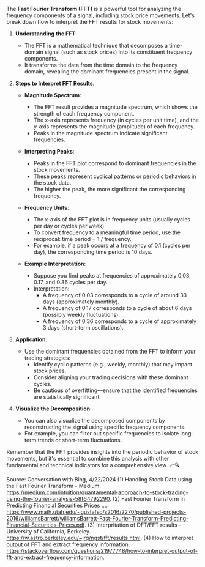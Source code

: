 The **Fast Fourier Transform (FFT)** is a powerful tool for analyzing the frequency components of a signal, including stock price movements. Let's break down how to interpret the FFT results for stock movements:

1. **Understanding the FFT**:
   - The FFT is a mathematical technique that decomposes a time-domain signal (such as stock prices) into its constituent frequency components.
   - It transforms the data from the time domain to the frequency domain, revealing the dominant frequencies present in the signal.

2. **Steps to Interpret FFT Results**:
   - **Magnitude Spectrum**:
     - The FFT result provides a magnitude spectrum, which shows the strength of each frequency component.
     - The x-axis represents frequency (in cycles per unit time), and the y-axis represents the magnitude (amplitude) of each frequency.
     - Peaks in the magnitude spectrum indicate significant frequencies.

   - **Interpreting Peaks**:
     - Peaks in the FFT plot correspond to dominant frequencies in the stock movements.
     - These peaks represent cyclical patterns or periodic behaviors in the stock data.
     - The higher the peak, the more significant the corresponding frequency.

   - **Frequency Units**:
     - The x-axis of the FFT plot is in frequency units (usually cycles per day or cycles per week).
     - To convert frequency to a meaningful time period, use the reciprocal: time period = 1 / frequency.
     - For example, if a peak occurs at a frequency of 0.1 (cycles per day), the corresponding time period is 10 days.

   - **Example Interpretation**:
     - Suppose you find peaks at frequencies of approximately 0.03, 0.17, and 0.36 cycles per day.
     - Interpretation:
       - A frequency of 0.03 corresponds to a cycle of around 33 days (approximately monthly).
       - A frequency of 0.17 corresponds to a cycle of about 6 days (possibly weekly fluctuations).
       - A frequency of 0.36 corresponds to a cycle of approximately 3 days (short-term oscillations).

3. **Application**:
   - Use the dominant frequencies obtained from the FFT to inform your trading strategies:
     - Identify cyclic patterns (e.g., weekly, monthly) that may impact stock prices.
     - Consider aligning your trading decisions with these dominant cycles.
     - Be cautious of overfitting—ensure that the identified frequencies are statistically significant.

4. **Visualize the Decomposition**:
   - You can also visualize the decomposed components by reconstructing the signal using specific frequency components.
   - For example, you can filter out specific frequencies to isolate long-term trends or short-term fluctuations.

Remember that the FFT provides insights into the periodic behavior of stock movements, but it's essential to combine this analysis with other fundamental and technical indicators for a comprehensive view. 📈🔍

Source: Conversation with Bing, 4/22/2024
(1) Handling Stock Data using the Fast Fourier Transform - Medium. https://medium.com/intuition/quantamental-approach-to-stock-trading-using-the-fourier-analysis-58f64792290.
(2) Fast Fourier Transform in Predicting Financial Securities Prices .... https://www.math.utah.edu/~gustafso/s2016/2270/published-projects-2016/williamsBarrett/williamsBarrett-Fast-Fourier-Transform-Predicting-Financial-Securities-Prices.pdf.
(3) Interpritation of DFT/FFT results - University of California, Berkeley. https://w.astro.berkeley.edu/~jrg/ngst/fft/results.html.
(4) How to interpret output of FFT and extract frequency information. https://stackoverflow.com/questions/21977748/how-to-interpret-output-of-fft-and-extract-frequency-information.
